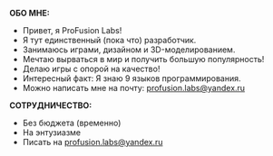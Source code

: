 **ОБО МНЕ:**
- Привет, я ProFusion Labs!
- Я тут единственный (пока что) разработчик.
- Занимаюсь играми, дизайном и 3D-моделированием.
- Мечтаю вырваться в мир и получить большую популярность!
- Делаю игры с опорой на качество!
- Интересный факт: Я знаю 9 языков программирования.
- Можно написать мне на почту: profusion.labs@yandex.ru

**СОТРУДНИЧЕСТВО:**
- Без бюджета (временно)
- На энтузиазме
- Писать на profusion.labs@yandex.ru
